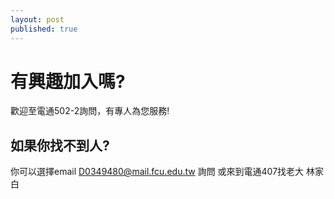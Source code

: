 ```yaml
---
layout: post
published: true
---
```

# 有興趣加入嗎?

歡迎至電通502-2詢問，有專人為您服務!


## 如果你找不到人?

  你可以選擇email D0349480@mail.fcu.edu.tw 詢問
  或來到電通407找老大 林家白


